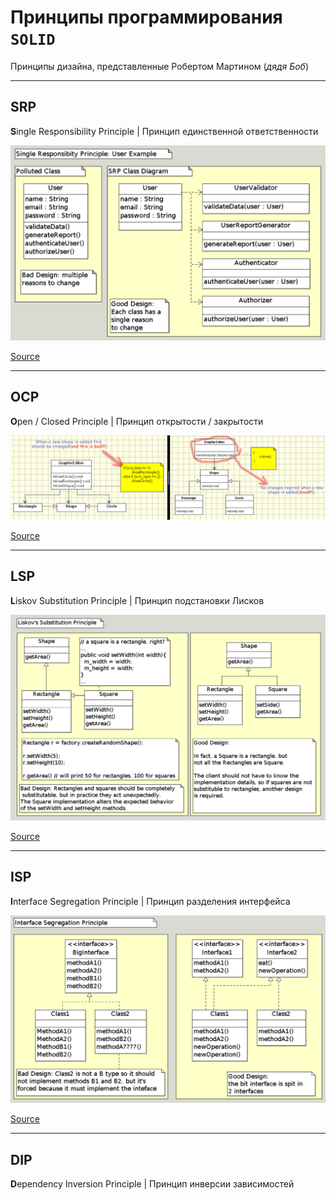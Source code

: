# Принципы программирования `SOLID`

Принципы дизайна, представленные Робертом Мартином (_дядя Боб_)

---

## SRP

**S**ingle Responsibility Principle | Принцип единственной ответственности

![srp.png](_images/srp.png)

[Source](https://www.oodesign.com/single-responsibility-principle)

---

## OCP

**O**pen / Closed Principle | Принцип открытости / закрытости

![srp.png](_images/ocp.png)

[Source](https://www.oodesign.com/open-closed-principle)

---

## LSP

**L**iskov Substitution Principle | Принцип подстановки Лисков

![srp.png](_images/lsp.png)

[Source](https://www.oodesign.com/liskov-s-substitution-principle)

---

## ISP

**I**nterface Segregation Principle | Принцип разделения интерфейса

![srp.png](_images/isp.png)

[Source](https://www.oodesign.com/interface-segregation-principle)

---

## DIP

**D**ependency Inversion Principle | Принцип инверсии зависимостей
